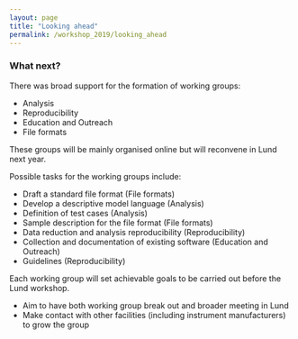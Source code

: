 ```yaml
---
layout: page
title: "Looking ahead"
permalink: /workshop_2019/looking_ahead
---
```


### What next?

There was broad support for the formation of working groups:

- Analysis
- Reproducibility
- Education and Outreach
- File formats

These groups will be mainly organised online but will reconvene in Lund next year.

Possible tasks for the working groups include:

- Draft a standard file format (File formats)
- Develop a descriptive model language (Analysis) 
- Definition of test cases (Analysis)
- Sample description for the file format (File formats) 
- Data reduction and analysis reproducibility (Reproducibility) 
- Collection and documentation of existing software (Education and Outreach)
- Guidelines (Reproducibility) 

Each working group will set achievable goals to be carried out before the Lund workshop. 

- Aim to have both working group break out and broader meeting in Lund
- Make contact with other facilities (including instrument manufacturers) to grow the group

